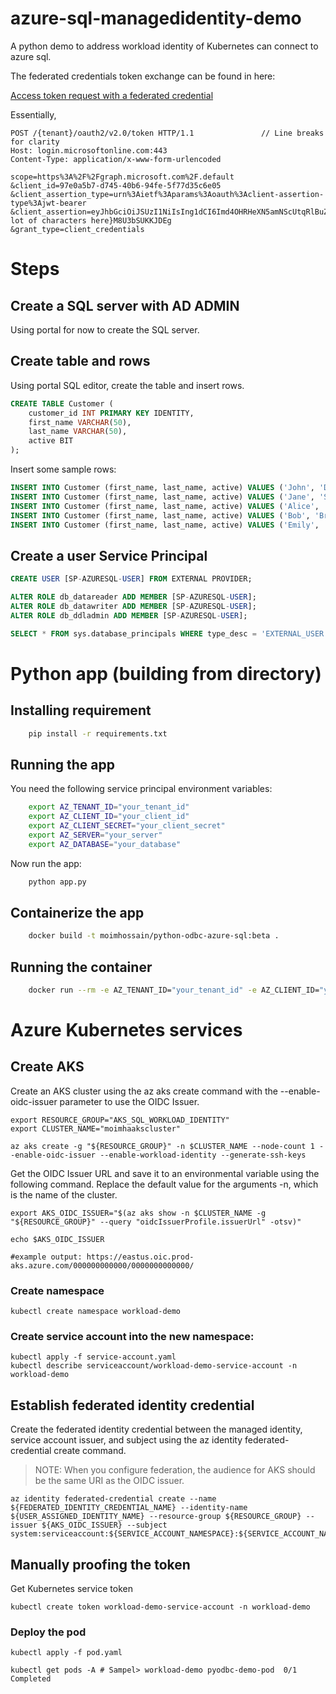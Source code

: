 # azure-sql-managedidentity-demo
A python demo to address workload identity of Kubernetes can connect to azure sql. 

The federated credentials token exchange can be found in here:

[Access token request with a federated credential](https://learn.microsoft.com/en-us/entra/identity-platform/v2-oauth2-client-creds-grant-flow#third-case-access-token-request-with-a-federated-credential)

Essentially, 
```
POST /{tenant}/oauth2/v2.0/token HTTP/1.1               // Line breaks for clarity
Host: login.microsoftonline.com:443
Content-Type: application/x-www-form-urlencoded

scope=https%3A%2F%2Fgraph.microsoft.com%2F.default
&client_id=97e0a5b7-d745-40b6-94fe-5f77d35c6e05
&client_assertion_type=urn%3Aietf%3Aparams%3Aoauth%3Aclient-assertion-type%3Ajwt-bearer
&client_assertion=eyJhbGciOiJSUzI1NiIsIng1dCI6Imd4OHRHeXN5amNScUtqRlBuZDdSRnd2d1pJMCJ9.eyJ{a lot of characters here}M8U3bSUKKJDEg
&grant_type=client_credentials
```

# Steps

## Create a SQL server with AD ADMIN
Using portal for now to create the SQL server.

## Create table and rows

Using portal SQL editor, create the table and insert rows.

```sql
CREATE TABLE Customer (
    customer_id INT PRIMARY KEY IDENTITY,
    first_name VARCHAR(50),
    last_name VARCHAR(50),
    active BIT
);
```

Insert some sample rows:

```sql
INSERT INTO Customer (first_name, last_name, active) VALUES ('John', 'Doe', 1);
INSERT INTO Customer (first_name, last_name, active) VALUES ('Jane', 'Smith', 0);
INSERT INTO Customer (first_name, last_name, active) VALUES ('Alice', 'Johnson', 0);
INSERT INTO Customer (first_name, last_name, active) VALUES ('Bob', 'Brown', 1);
INSERT INTO Customer (first_name, last_name, active) VALUES ('Emily', 'Davis', 0);
```

## Create a user Service Principal

```sql
CREATE USER [SP-AZURESQL-USER] FROM EXTERNAL PROVIDER;

ALTER ROLE db_datareader ADD MEMBER [SP-AZURESQL-USER];
ALTER ROLE db_datawriter ADD MEMBER [SP-AZURESQL-USER];
ALTER ROLE db_ddladmin ADD MEMBER [SP-AZURESQL-USER];

SELECT * FROM sys.database_principals WHERE type_desc = 'EXTERNAL_USER'
```


# Python app (building from directory)

## Installing requirement

```bash
    pip install -r requirements.txt
``` 

## Running the app

You need the following service principal environment variables:

```bash
    export AZ_TENANT_ID="your_tenant_id"
    export AZ_CLIENT_ID="your_client_id"
    export AZ_CLIENT_SECRET="your_client_secret"
    export AZ_SERVER="your_server"
    export AZ_DATABASE="your_database"
```

Now run the app:

```bash
    python app.py
```

## Containerize the app

```bash
    docker build -t moimhossain/python-odbc-azure-sql:beta .
```

## Running the container

```bash
    docker run --rm -e AZ_TENANT_ID="your_tenant_id" -e AZ_CLIENT_ID="your_client_id" -e AZ_CLIENT_SECRET="your_client_secret" -e AZ_SERVER="your_server" -e AZ_DATABASE="your_database" moimhossain/python-odbc-azure-sql:beta
```


# Azure Kubernetes services

## Create AKS

Create an AKS cluster using the az aks create command with the --enable-oidc-issuer parameter to use the OIDC Issuer.

```
export RESOURCE_GROUP="AKS_SQL_WORKLOAD_IDENTITY"
export CLUSTER_NAME="moimhaakscluster"

az aks create -g "${RESOURCE_GROUP}" -n $CLUSTER_NAME --node-count 1 --enable-oidc-issuer --enable-workload-identity --generate-ssh-keys
```

Get the OIDC Issuer URL and save it to an environmental variable using the following command. Replace the default value for the arguments -n, which is the name of the cluster.

```
export AKS_OIDC_ISSUER="$(az aks show -n $CLUSTER_NAME -g "${RESOURCE_GROUP}" --query "oidcIssuerProfile.issuerUrl" -otsv)"

echo $AKS_OIDC_ISSUER 

#example output: https://eastus.oic.prod-aks.azure.com/000000000000/0000000000000/

```

### Create namespace

```
kubectl create namespace workload-demo 
```

### Create service account into the new namespace:

```
kubectl apply -f service-account.yaml 
kubectl describe serviceaccount/workload-demo-service-account -n workload-demo
```

## Establish federated identity credential

Create the federated identity credential between the managed identity, service account issuer, and subject using the az identity federated-credential create command.

> NOTE: When you configure federation, the audience for AKS should be the same URI as the OIDC issuer.

```
az identity federated-credential create --name ${FEDERATED_IDENTITY_CREDENTIAL_NAME} --identity-name ${USER_ASSIGNED_IDENTITY_NAME} --resource-group ${RESOURCE_GROUP} --issuer ${AKS_OIDC_ISSUER} --subject system:serviceaccount:${SERVICE_ACCOUNT_NAMESPACE}:${SERVICE_ACCOUNT_NAME}
```


## Manually proofing the token

Get Kubernetes service token

```
kubectl create token workload-demo-service-account -n workload-demo
```

### Deploy the pod

```
kubectl apply -f pod.yaml 

kubectl get pods -A # Sampel> workload-demo pyodbc-demo-pod  0/1  Completed
```